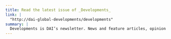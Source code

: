 ```yaml
---
title: Read the latest issue of _Developments_
link: |
  "http://dai-global-developments/developments"
summary: |
  Developments is DAI’s newsletter. News and feature articles, opinion pieces, and interviews highlight DAI projects and offer insight into global development issues of the day.
---
```


